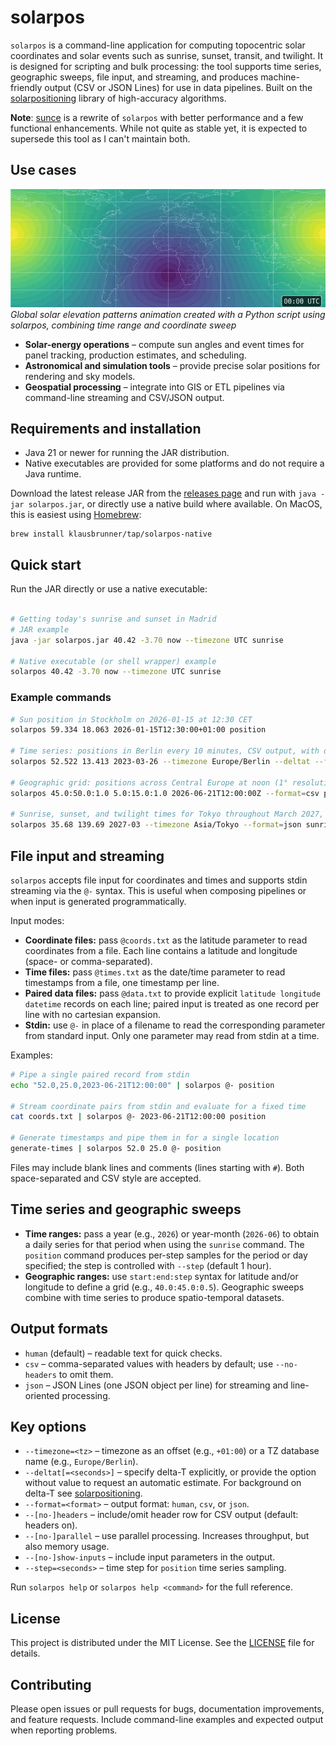 # solarpos

`solarpos` is a command-line application for computing topocentric solar coordinates and solar events such as sunrise, sunset, transit, and twilight. It is designed for scripting and bulk processing: the tool supports time series, geographic sweeps, file input, and streaming, and produces machine-friendly output (CSV or JSON Lines) for use in data pipelines. Built on the [solarpositioning](https://github.com/klausbrunner/solarpositioning) library of high-accuracy algorithms.

**Note**: [sunce](https://github.com/klausbrunner/sunce) is a rewrite of `solarpos` with better performance and a few functional enhancements. While not quite as stable yet, it is expected to supersede this tool as I can't maintain both. 

## Use cases

![Global Solar Elevation Animation](docs/solar_elevation_animation.webp)
*Global solar elevation patterns animation created with a Python script using solarpos, combining time range and coordinate sweep*

- **Solar-energy operations** – compute sun angles and event times for panel tracking, production estimates, and scheduling.
- **Astronomical and simulation tools** – provide precise solar positions for rendering and sky models.
- **Geospatial processing** – integrate into GIS or ETL pipelines via command-line streaming and CSV/JSON output.

## Requirements and installation

- Java 21 or newer for running the JAR distribution.
- Native executables are provided for some platforms and do not require a Java runtime.

Download the latest release JAR from the [releases page](https://github.com/klausbrunner/solarpos/releases/latest) and
run with `java -jar solarpos.jar`, or directly use a native build where available. On MacOS, this is easiest using [Homebrew](https://brew.sh):

```shell
brew install klausbrunner/tap/solarpos-native
```

## Quick start

Run the JAR directly or use a native executable:

```bash

# Getting today's sunrise and sunset in Madrid
# JAR example
java -jar solarpos.jar 40.42 -3.70 now --timezone UTC sunrise

# Native executable (or shell wrapper) example
solarpos 40.42 -3.70 now --timezone UTC sunrise
```

### Example commands

```bash
# Sun position in Stockholm on 2026-01-15 at 12:30 CET
solarpos 59.334 18.063 2026-01-15T12:30:00+01:00 position

# Time series: positions in Berlin every 10 minutes, CSV output, with delta-T estimate
solarpos 52.522 13.413 2023-03-26 --timezone Europe/Berlin --deltat --format=csv position --step=600

# Geographic grid: positions across Central Europe at noon (1° resolution)
solarpos 45.0:50.0:1.0 5.0:15.0:1.0 2026-06-21T12:00:00Z --format=csv position

# Sunrise, sunset, and twilight times for Tokyo throughout March 2027, JSON output
solarpos 35.68 139.69 2027-03 --timezone Asia/Tokyo --format=json sunrise --twilight
```

## File input and streaming

`solarpos` accepts file input for coordinates and times and supports stdin streaming via the `@-` syntax. This is useful when composing pipelines or when input is generated programmatically.

Input modes:

- **Coordinate files:** pass `@coords.txt` as the latitude parameter to read coordinates from a file. Each line contains a latitude and longitude (space- or comma-separated).
- **Time files:** pass `@times.txt` as the date/time parameter to read timestamps from a file, one timestamp per line.
- **Paired data files:** pass `@data.txt` to provide explicit `latitude longitude datetime` records on each line; paired input is treated as one record per line with no cartesian expansion.
- **Stdin:** use `@-` in place of a filename to read the corresponding parameter from standard input. Only one parameter may read from stdin at a time.

Examples:

```bash
# Pipe a single paired record from stdin
echo "52.0,25.0,2023-06-21T12:00:00" | solarpos @- position

# Stream coordinate pairs from stdin and evaluate for a fixed time
cat coords.txt | solarpos @- 2023-06-21T12:00:00 position

# Generate timestamps and pipe them in for a single location
generate-times | solarpos 52.0 25.0 @- position
```

Files may include blank lines and comments (lines starting with `#`). Both space-separated and CSV style are accepted.

## Time series and geographic sweeps

- **Time ranges:** pass a year (e.g., `2026`) or year-month (`2026-06`) to obtain a daily series for that period when using the `sunrise` command. The `position` command produces per-step samples for the period or day specified; the step is controlled with `--step` (default 1 hour).
- **Geographic ranges:** use `start:end:step` syntax for latitude and/or longitude to define a grid (e.g., `40.0:45.0:0.5`). Geographic sweeps combine with time series to produce spatio-temporal datasets.

## Output formats

- `human` (default) – readable text for quick checks.
- `csv` – comma-separated values with headers by default; use `--no-headers` to omit them.
- `json` – JSON Lines (one JSON object per line) for streaming and line-oriented processing.

## Key options

- `--timezone=<tz>` – timezone as an offset (e.g., `+01:00`) or a TZ database name (e.g., `Europe/Berlin`).
- `--deltat[=<seconds>]` – specify delta-T explicitly, or provide the option without value to request an automatic estimate. For background on delta-T see [solarpositioning](https://github.com/klausbrunner/solarpositioning).
- `--format=<format>` – output format: `human`, `csv`, or `json`.
- `--[no-]headers` – include/omit header row for CSV output (default: headers on).
- `--[no-]parallel` – use parallel processing. Increases throughput, but also memory usage.
- `--[no-]show-inputs` – include input parameters in the output.
- `--step=<seconds>` – time step for `position` time series sampling.

Run `solarpos help` or `solarpos help <command>` for the full reference.

## License

This project is distributed under the MIT License. See the [LICENSE](LICENSE) file for details.

## Contributing

Please open issues or pull requests for bugs, documentation improvements, and feature requests. Include command-line examples and expected output when reporting problems.
